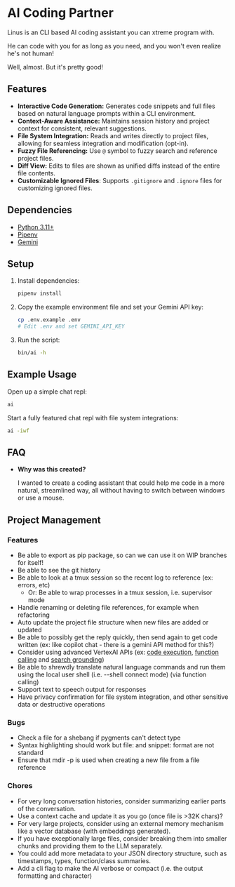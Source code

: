 # AI Coding Partner

Linus is an CLI based AI coding assistant you can xtreme program with.

He can code with you for as long as you need, and you won't even realize he's not human!

Well, almost. But it's pretty good!

## Features

*   **Interactive Code Generation:**  Generates code snippets and full files based on natural language prompts within a CLI environment.
*   **Context-Aware Assistance:**  Maintains session history and project context for consistent, relevant suggestions.
*   **File System Integration:**  Reads and writes directly to project files, allowing for seamless integration and modification (opt-in).
*   **Fuzzy File Referencing:** Use `@` symbol to fuzzy search and reference project files.
*   **Diff View:** Edits to files are shown as unified diffs instead of the entire file contents.
*   **Customizable Ignored Files**: Supports `.gitignore` and `.ignore` files for customizing ignored files.

## Dependencies

*   [Python 3.11+](https://www.python.org/downloads/)
*   [Pipenv](https://pypi.org/project/pipenv/)
*   [Gemini](https://aistudio.google.com/app/apikey)

## Setup

1.  Install dependencies:

    ```sh
    pipenv install
    ```
2.  Copy the example environment file and set your Gemini API key:

    ```sh
    cp .env.example .env
    # Edit .env and set GEMINI_API_KEY
    ```
3.  Run the script:

    ```sh
    bin/ai -h
    ```
## Example Usage

Open up a simple chat repl:

```sh
ai
```

Start a fully featured chat repl with file system integrations:

```sh
ai -iwf
```

## FAQ

*   **Why was this created?**

    I wanted to create a coding assistant that could help me code in a more natural, streamlined way,
    all without having to switch between windows or use a mouse.

## Project Management

### Features

*   Be able to export as pip package, so can we can use it on WIP branches for itself!
*   Be able to see the git history
*   Be able to look at a tmux session so the recent log to reference (ex: errors, etc)
    *   Or: Be able to wrap processes in a tmux session, i.e. supervisor mode
*   Handle renaming or deleting file references, for example when refactoring
*   Auto update the project file structure when new files are added or updated
*   Be able to possibly get the reply quickly, then send again to get code written (ex: like copilot chat - there is a gemini API method for this?)
*   Consider using advanced VertexAI APIs (ex: [code execution](https://cloud.google.com/vertex-ai/generative-ai/docs/multimodal/code-execution#googlegenaisdk_tools_code_exec_with_txt-python_genai_sdk), [function calling](https://cloud.google.com/vertex-ai/generative-ai/docs/multimodal/function-calling) and [search grounding](https://ai.google.dev/gemini-api/docs/grounding?lang=python))
*   Be able to shrewdly translate natural language commands and run them using the local user shell (i.e. --shell connect mode) (via function calling)
*   Support text to speech output for responses
*   Have privacy confirmation for file system integration, and other sensitive data or destructive operations

### Bugs

*   Check a file for a shebang if pygments can't detect type
*   Syntax highlighting should work but file: and snippet: format are not standard
*   Ensure that mdir -p is used when creating a new file from a file reference

### Chores

*   For very long conversation histories, consider summarizing earlier parts of the conversation.
*   Use a context cache and update it as you go (once file is >32K chars)?
*   For very large projects, consider using an external memory mechanism like a vector database (with embeddings generated).
*   If you have exceptionally large files, consider breaking them into smaller chunks and providing them to the LLM separately.
*   You could add more metadata to your JSON directory structure, such as timestamps, types, function/class summaries.
*   Add a cli flag to make the AI verbose or compact (i.e. the output formatting and character)
